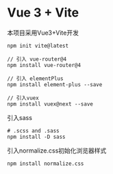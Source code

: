 # Vue 3 + Vite
本项目采用Vue3+Vite开发

```
npm init vite@latest
```

```
// 引入 vue-router@4
npm install vue-router@4
```

```
// 引入 elementPlus
npm install element-plus --save
```

```
// 引入vuex
npm install vuex@next --save
```

引入sass

```
# .scss and .sass
npm install -D sass
```

引入normalize.css初始化浏览器样式

```
npm install normalize.css
```

